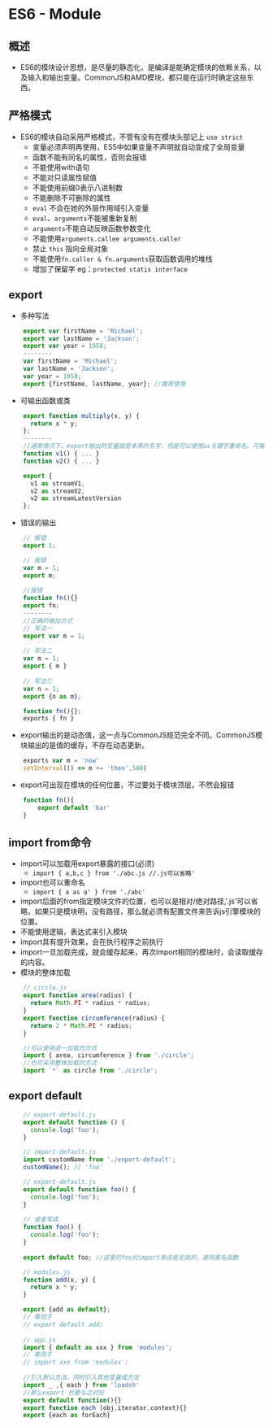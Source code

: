 # ES6 - Module

## 概述
 + ES6的模块设计思想，是尽量的静态化，是编译是能确定模块的依赖关系，以及输入和输出变量。CommonJS和AMD模块，都只能在运行时确定这些东西。

## 严格模式
+ ES6的模块自动采用严格模式，不管有没有在模块头部记上 `use strict`
	* 变量必须声明再使用，ES5中如果变量不声明就自动变成了全局变量
	* 函数不能有同名的属性，否则会报错
	* 不能使用with语句
	* 不能对只读属性赋值
	* 不能使用前缀0表示八进制数
	* 不能删除不可删除的属性
	* `eval` 不会在她的外层作用域引入变量
	* `eval`、`arguments`不能被重新复制
	* `arguments`不能自动反映函数参数变化
	* 不能使用`arguments.callee arguments.caller`
	* 禁止 `this` 指向全局对象
	* 不能使用`fn.caller & fn.arguments`获取函数调用的堆栈
	* 增加了保留字 eg：`protected statis interface`

## export
+ 多种写法

```js
	export var firstName = 'Michael';
	export var lastName = 'Jackson';
	export var year = 1958;
	--------
	var firstName = 'Michael';
	var lastName = 'Jackson';
	var year = 1958;
	export {firstName, lastName, year}; //推荐使用
```
+ 可输出函数或类

```javascript
	export function multiply(x, y) {
	  return x * y;
	};
	--------
	//通常情况下，export输出的变量就是本来的名字，但是可以使用as关键字重命名。可输出多次。
	function v1() { ... }
	function v2() { ... }

	export {
	  v1 as streamV1,
	  v2 as streamV2,
	  v2 as streamLatestVersion
	};	
```
 + 错误的输出
 
```javascript
	// 报错
	export 1;

	// 报错
	var m = 1;
	export m;
	
	//报错
	function fn(){}
	export fn;
	--------
	//正确的输出方式
	// 写法一
	export var m = 1;
	
	// 写法二
	var m = 1;
	export { m }
	
	// 写法三
	var n = 1;
	export {n as m};

	function fn(){};
	exports { fn }
```
+ export输出的是动态值，这一点与CommonJS规范完全不同。CommonJS模块输出的是值的缓存，不存在动态更新。

```javascript
	exports var m = 'now'
	setInterval(() => m += 'then',500)
```
+ export可出现在模块的任何位置，不过要处于模块顶层。不然会报错

```javascript
	function fn(){
		export default 'bar'
	}
```

## import from命令
+ import可以加载用export暴露的接口(必须)
	* `import { a,b,c } from './abc.js //.js可以省略'`
+ import也可以重命名
  * `import { a as a' } from './abc'` 
+ import后面的from指定模块文件的位置，也可以是相对/绝对路径,'.js'可以省略，如果只是模块明，没有路径，那么就必须有配置文件来告诉js引擎模块的位置。
+ 不能使用逻辑，表达式来引入模块
+ import具有提升效果，会在执行程序之前执行
+ import一旦加载完成，就会缓存起来，再次import相同的模块时，会读取缓存的内容。
+ 模块的整体加载

```javascript
	// circle.js
	export function area(radius) {
	  return Math.PI * radius * radius;
	}
	export function circumference(radius) {
	  return 2 * Math.PI * radius;
	}

	//可以使用逐一加载的方式
	import { area, circumference } from './circle';
	//也可采用整体加载的方式
	import `*` as circle from './circle';
```

## export default
```javascript
	// export-default.js
	export default function () {
	  console.log('foo');
	}

	// import-default.js
	import customName from './export-default';
	customName(); // 'foo'

	// export-default.js
	export default function foo() {
	  console.log('foo');
	}
	
	// 或者写成
	function foo() {
	  console.log('foo');
	}
	
	export default foo; //这里的foo对import来说是无效的，是同匿名函数

	// modules.js
	function add(x, y) {
	  return x * y;
	}

	export {add as default};
	// 等同于
	// export default add;
	
	// app.js
	import { default as xxx } from 'modules';
	// 等同于
	// import xxx from 'modules';
	
	//引入默认方法，同时引入其他变量或方法
	import _ ,{ each } from 'loadsh'
	//那么export 也要与之对应
	export default function(){}
	export function each (obj,iterator,context){}
	export {each as forEach}
```

	